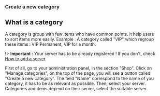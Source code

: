 ### Create a new category

## What is a category

A category is group with few items who have common points. It help users to sort items more easily.
Example : A category called "VIP" which regroup these items : VIP Permanent, VIP for a month.

!> **Important :** Your server has to be already registered ! If you don't, check [How to add a server](google.com)

First of all, go to your administration panel, in the section "Shop". Click on "Manage categories", on the top of the page, you will see a button called "Create a new category".
The field "Name" correspond to the name of you category, it has to be as relevant as possible.
Then, select your server. Categories and items depend on their server, select the suitable server.
